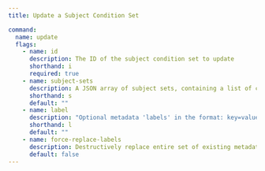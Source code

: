 ```yaml
---
title: Update a Subject Condition Set

command:
  name: update
  flags:
    - name: id
      description: The ID of the subject condition set to update
      shorthand: i
      required: true
    - name: subject-sets
      description: A JSON array of subject sets, containing a list of condition groups, each with one or more conditions
      shorthand: s
      default: ""
    - name: label
      description: "Optional metadata 'labels' in the format: key=value"
      shorthand: l
      default: ""
    - name: force-replace-labels
      description: Destructively replace entire set of existing metadata 'labels' with any provided to this command
      default: false
---
```

